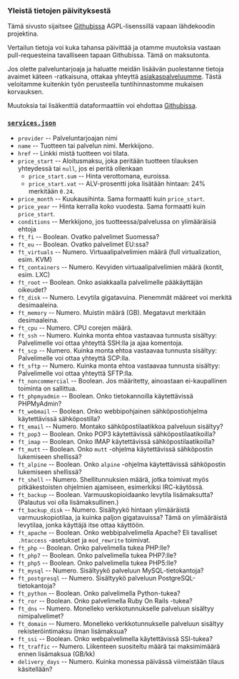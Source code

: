 ### Yleistä tietojen päivityksestä

Tämä sivusto sijaitsee [Githubissa](https://github.com/sendanor/hostingvertailu.info) AGPL-lisenssillä vapaan lähdekoodin projektina.

Vertailun tietoja voi kuka tahansa päivittää ja otamme muutoksia vastaan pull-requesteina tavalliseen tapaan Githubissa. Tämä on maksutonta.

Jos olette palveluntarjoaja ja haluatte meidän lisäävän puolestanne tietoja avaimet käteen -ratkaisuna, ottakaa yhteyttä 
[asiakaspalveluumme](https://ohjelmistoarkkitehti.fi/). Tästä veloitamme kuitenkin työn perusteella tuntihinnastomme 
mukaisen korvauksen.

Muutoksia tai lisäkenttiä dataformaattiin voi ehdottaa [Githubissa](https://github.com/sendanor/hostingvertailu.info/issues).

### [`services.json`](https://github.com/sendanor/hostingvertailu.info/blob/master/docs/_data/services.json)

 * `provider` -- Palveluntarjoajan nimi
 * `name` -- Tuotteen tai palvelun nimi. Merkkijono.
 * `href` -- Linkki mistä tuotteen voi tilata.
 * `price_start` -- Aloitusmaksu, joka peritään tuotteen tilauksen yhteydessä tai `null`, jos ei peritä ollenkaan
   * `price_start.sum` -- Hinta verottomana, euroissa.
   * `price_start.vat` -- ALV-prosentti joka lisätään hintaan: 24% merkitään `0.24`.
 * `price_month` -- Kuukausihinta. Sama formaatti kuin `price_start`.
 * `price_year` -- Hinta kerralla koko vuodesta. Sama formaatti kuin `price_start`.
 * `conditions` -- Merkkijono, jos tuotteessa/palvelussa on ylimääräisiä ehtoja
 * `ft_fi` -- Boolean. Ovatko palvelimet Suomessa?
 * `ft_eu` -- Boolean. Ovatko palvelimet EU:ssa?
 * `ft_virtuals` -- Numero. Virtuaalipalvelimien määrä (full virtualization, esim. KVM)
 * `ft_containers` -- Numero. Kevyiden virtuaalipalvelimien määrä (kontit, esim. LXC)
 * `ft_root` -- Boolean. Onko asiakkaalla palvelimelle pääkäyttäjän oikeudet?
 * `ft_disk` -- Numero. Levytila gigatavuina. Pienemmät määreet voi merkitä desimaaleina.
 * `ft_memory` -- Numero. Muistin määrä (GB). Megatavut merkitään desimaaleina.
 * `ft_cpu` -- Numero. CPU corejen määrä.
 * `ft_ssh` -- Numero. Kuinka monta ehtoa vastaavaa tunnusta sisältyy: Palvelimelle voi ottaa yhteyttä SSH:lla ja ajaa komentoja.
 * `ft_scp` -- Numero. Kuinka monta ehtoa vastaavaa tunnusta sisältyy: Palvelimelle voi ottaa yhteyttä SCP:lla.
 * `ft_sftp` -- Numero. Kuinka monta ehtoa vastaavaa tunnusta sisältyy: Palvelimelle voi ottaa yhteyttä SFTP:lla.
 * `ft_noncommercial` -- Boolean. Jos määritetty, ainoastaan ei-kaupallinen toiminta on sallittua.
 * `ft_phpmyadmin` -- Boolean. Onko tietokannoilla käytettävissä PHPMyAdmin?
 * `ft_webmail` -- Boolean. Onko webbipohjainen sähköpostiohjelma käytettävissä sähköpostilla?
 * `ft_email` -- Numero. Montako sähköpostilaatikkoa palveluun sisältyy?
 * `ft_pop3` -- Boolean. Onko POP3 käytettävissä sähköpostilaatikoilla?
 * `ft_imap` -- Boolean. Onko IMAP käytettävissä sähköpostilaatikoilla?
 * `ft_mutt` -- Boolean. Onko `mutt` -ohjelma käytettävissä sähköpostin lukemiseen shellissä?
 * `ft_alpine` -- Boolean. Onko `alpine` -ohjelma käytettävissä sähköpostin lukemiseen shellissä?
 * `ft_shell` -- Numero. Shellitunnuksien määrä, jotka toimivat myös pitkäkestoisten ohjelmien ajamiseen, esimerkiksi IRC-käytössä.
 * `ft_backup` -- Boolean. Varmuuskopioidaanko levytila lisämaksutta? (Palautus voi olla lisämaksullinen.)
 * `ft_backup_disk` -- Numero. Sisältyykö hintaan ylimääräistä varmuuskopiotilaa, ja kuinka paljon gigatavuissa? Tämä on ylimääräistä levytilaa, jonka käyttäjä itse ottaa käyttöön.
 * `ft_apache` -- Boolean. Onko webbipalvelimella Apache? Eli tavalliset `.htaccess` -asetukset ja `mod_rewrite` toimivat.
 * `ft_php` -- Boolean. Onko palvelimella tukea PHP:lle?
 * `ft_php7` -- Boolean. Onko palvelimella tukea PHP7:lle?
 * `ft_php5` -- Boolean. Onko palvelimella tukea PHP5:lle?
 * `ft_mysql` -- Numero. Sisältyykö palveluun MySQL-tietokantoja?
 * `ft_postgresql` -- Numero. Sisältyykö palveluun PostgreSQL-tietokantoja?
 * `ft_python` -- Boolean. Onko palvelimella Python-tukea?
 * `ft_ror` -- Boolean. Onko palvelimella Ruby On Rails -tukea?
 * `ft_dns` -- Numero. Monelleko verkkotunnukselle palveluun sisältyy nimipalvelimet?
 * `ft_domain` -- Numero. Monelleko verkkotunnukselle palveluun sisältyy rekisteröintimaksu ilman lisämaksua?
 * `ft_ssi` -- Boolean. Onko webpalvelimella käytettävissä SSI-tukea?
 * `ft_traffic` -- Numero. Liikenteen suositeltu määrä tai maksimimäärä ennen lisämaksua (GB/kk)
 * `delivery_days` -- Numero. Kuinka monessa päivässä viimeistään tilaus käsitellään?
 